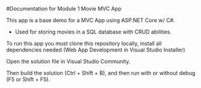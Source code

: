 #Documentation for Module 1 Movie MVC App

This app is a base demo for a MVC App using ASP.NET Core w/ C#.
- Used for storing movies in a SQL database with CRUD abilities.

To run this app you must clone this repository locally, install all dependencies needed (Web App Development in Visual Studio Installer)

Open the solution file in Visual Studio Community.

Then build the solution (Ctrl + Shift + B), and then run with or without debug (F5 or Shift + F5).